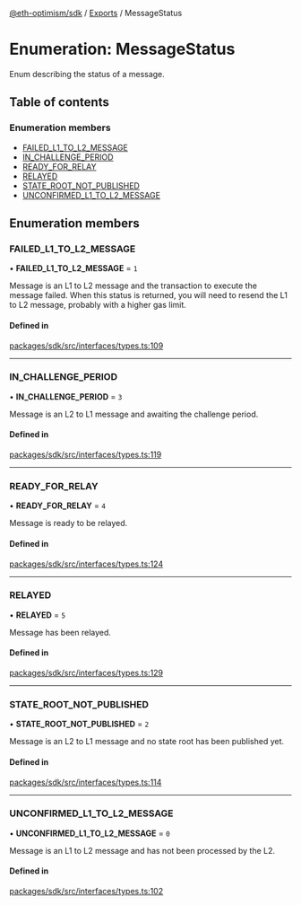 [@eth-optimism/sdk](../README.md) / [Exports](../modules.md) / MessageStatus

# Enumeration: MessageStatus

Enum describing the status of a message.

## Table of contents

### Enumeration members

- [FAILED\_L1\_TO\_L2\_MESSAGE](MessageStatus.md#failed_l1_to_l2_message)
- [IN\_CHALLENGE\_PERIOD](MessageStatus.md#in_challenge_period)
- [READY\_FOR\_RELAY](MessageStatus.md#ready_for_relay)
- [RELAYED](MessageStatus.md#relayed)
- [STATE\_ROOT\_NOT\_PUBLISHED](MessageStatus.md#state_root_not_published)
- [UNCONFIRMED\_L1\_TO\_L2\_MESSAGE](MessageStatus.md#unconfirmed_l1_to_l2_message)

## Enumeration members

### FAILED\_L1\_TO\_L2\_MESSAGE

• **FAILED\_L1\_TO\_L2\_MESSAGE** = `1`

Message is an L1 to L2 message and the transaction to execute the message failed.
When this status is returned, you will need to resend the L1 to L2 message, probably with a
higher gas limit.

#### Defined in

[packages/sdk/src/interfaces/types.ts:109](https://github.com/ethereum-optimism/optimism/blob/fe0376c5/packages/sdk/src/interfaces/types.ts#L109)

___

### IN\_CHALLENGE\_PERIOD

• **IN\_CHALLENGE\_PERIOD** = `3`

Message is an L2 to L1 message and awaiting the challenge period.

#### Defined in

[packages/sdk/src/interfaces/types.ts:119](https://github.com/ethereum-optimism/optimism/blob/fe0376c5/packages/sdk/src/interfaces/types.ts#L119)

___

### READY\_FOR\_RELAY

• **READY\_FOR\_RELAY** = `4`

Message is ready to be relayed.

#### Defined in

[packages/sdk/src/interfaces/types.ts:124](https://github.com/ethereum-optimism/optimism/blob/fe0376c5/packages/sdk/src/interfaces/types.ts#L124)

___

### RELAYED

• **RELAYED** = `5`

Message has been relayed.

#### Defined in

[packages/sdk/src/interfaces/types.ts:129](https://github.com/ethereum-optimism/optimism/blob/fe0376c5/packages/sdk/src/interfaces/types.ts#L129)

___

### STATE\_ROOT\_NOT\_PUBLISHED

• **STATE\_ROOT\_NOT\_PUBLISHED** = `2`

Message is an L2 to L1 message and no state root has been published yet.

#### Defined in

[packages/sdk/src/interfaces/types.ts:114](https://github.com/ethereum-optimism/optimism/blob/fe0376c5/packages/sdk/src/interfaces/types.ts#L114)

___

### UNCONFIRMED\_L1\_TO\_L2\_MESSAGE

• **UNCONFIRMED\_L1\_TO\_L2\_MESSAGE** = `0`

Message is an L1 to L2 message and has not been processed by the L2.

#### Defined in

[packages/sdk/src/interfaces/types.ts:102](https://github.com/ethereum-optimism/optimism/blob/fe0376c5/packages/sdk/src/interfaces/types.ts#L102)
